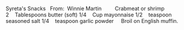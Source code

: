 Syreta's Snacks
 
From:  Winnie Martin
 
 
    Crabmeat or shrimp
2    Tablespoons butter (soft)
1/4    Cup mayonnaise
1/2    teaspoon seasoned salt
1/4    teaspoon garlic powder
 
 
Broil on English muffin.
